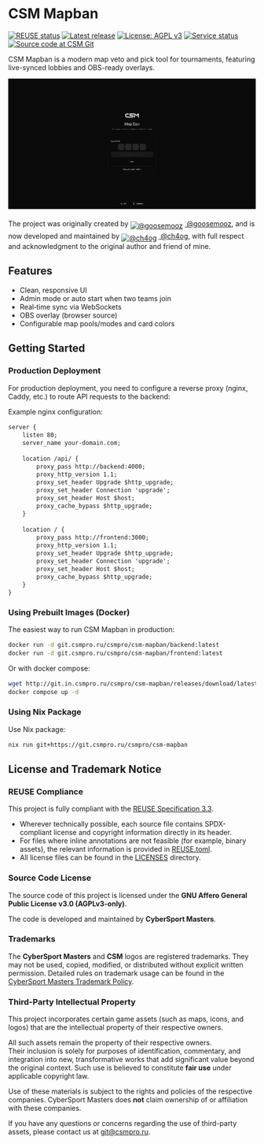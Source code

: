 <!-- SPDX-FileCopyrightText: 2025 CyberSport Masters <git@csmpro.ru> -->
<!-- SPDX-License-Identifier: CC-BY-SA-4.0 -->

# CSM Mapban

[![REUSE status](https://api.reuse.software/badge/git.in.csmpro.ru/csmpro/csm-mapban)](https://api.reuse.software/info/git.in.csmpro.ru/csmpro/csm-mapban)
[![Latest release](https://git.in.csmpro.ru/csmpro/csm-mapban/badges/release.svg)](https://git.in.csmpro.ru/csmpro/csm-mapban/releases/latest)
[![License: AGPL v3](https://img.shields.io/badge/license-AGPL%20v3-blue?logo=open-source-initiative&logoColor=white)](./LICENSE)
[![Service status](https://img.shields.io/website?url=https%3A%2F%2Fmapban.csmpro.ru&label=service&up_message=online&down_message=down&up_color=brightgreen&down_color=red&logo=rocket&logoColor=white)](https://mapban.csmpro.ru/)
[![Source code at CSM Git](https://img.shields.io/badge/source-CSM%20Git-24292e?logo=forgejo&logoColor=white)](https://git.in.csmpro.ru/csmpro/csm-mapban)

CSM Mapban is a modern map veto and pick tool for tournaments, featuring
live-synced lobbies and OBS-ready overlays.

![CSM Mapban screenshot](assets/screenshot.png)

<p>
  The project was originally created by
  <a href="https://github.com/goosemooz" style="display:inline-block; margin-top:4px;">
    <img src="https://github.com/goosemooz.png" width="16" height="16" alt="@goosemooz" style="vertical-align:sub; margin-right:4px;">
    @goosemooz
  </a>,
  and is now developed and maintained by
  <a href="https://github.com/ch4og" style="display:inline-block; margin-top:4px;">
    <img src="https://github.com/ch4og.png" width="16" height="16" alt="@ch4og" style="vertical-align:sub; margin-right:4px;">
    @ch4og
  </a>,
  with full respect and acknowledgment to the original author and friend of mine.
</p>

## Features

- Clean, responsive UI
- Admin mode or auto start when two teams join
- Real‑time sync via WebSockets
- OBS overlay (browser source)
- Configurable map pools/modes and card colors

## Getting Started

### Production Deployment

For production deployment, you need to configure a reverse proxy (nginx, Caddy,
etc.) to route API requests to the backend:

Example nginx configuration:

```nginx
server {
    listen 80;
    server_name your-domain.com;
    
    location /api/ {
        proxy_pass http://backend:4000;
        proxy_http_version 1.1;
        proxy_set_header Upgrade $http_upgrade;
        proxy_set_header Connection 'upgrade';
        proxy_set_header Host $host;
        proxy_cache_bypass $http_upgrade;
    }
    
    location / {
        proxy_pass http://frontend:3000;
        proxy_http_version 1.1;
        proxy_set_header Upgrade $http_upgrade;
        proxy_set_header Connection 'upgrade';
        proxy_set_header Host $host;
        proxy_cache_bypass $http_upgrade;
    }
}
```

### Using Prebuilt Images (Docker)

The easiest way to run CSM Mapban in production:

```bash
docker run -d git.csmpro.ru/csmpro/csm-mapban/backend:latest
docker run -d git.csmpro.ru/csmpro/csm-mapban/frontend:latest
```

Or with docker compose:

```bash
wget http://git.in.csmpro.ru/csmpro/csm-mapban/releases/download/latest/docker-compose.yml
docker compose up -d
```

### Using Nix Package

Use Nix package:

```bash
nix run git+https://git.csmpro.ru/csmpro/csm-mapban
```

## License and Trademark Notice

### REUSE Compliance

This project is fully compliant with the
[REUSE Specification 3.3](https://reuse.software/spec-3.3/).

- Wherever technically possible, each source file contains SPDX-compliant
  license and copyright information directly in its header.
- For files where inline annotations are not feasible (for example, binary
  assets), the relevant information is provided in [REUSE.toml](./REUSE.toml).
- All license files can be found in the [LICENSES](./LICENSES) directory.

### Source Code License

The source code of this project is licensed under the **GNU Affero General
Public License v3.0 (AGPLv3-only)**.

The code is developed and maintained by **CyberSport Masters**.

### Trademarks

The **CyberSport Masters** and **CSM** logos are registered trademarks. They may
not be used, copied, modified, or distributed without explicit written
permission. Detailed rules on trademark usage can be found in the
[CyberSport Masters Trademark Policy](./LICENSES/LicenseRef-CyberSportMasters.txt).

### Third-Party Intellectual Property

This project incorporates certain game assets (such as maps, icons, and logos)
that are the intellectual property of their respective owners.

All such assets remain the property of their respective owners.\
Their inclusion is solely for purposes of identification, commentary, and
integration into new, transformative works that add significant value beyond the
original context. Such use is believed to constitute **fair use** under
applicable copyright law.

Use of these materials is subject to the rights and policies of the respective
companies. CyberSport Masters does **not** claim ownership of or affiliation
with these companies.

If you have any questions or concerns regarding the use of third-party assets,
please contact us at [git@csmpro.ru](mailto:git@csmpro.ru).
